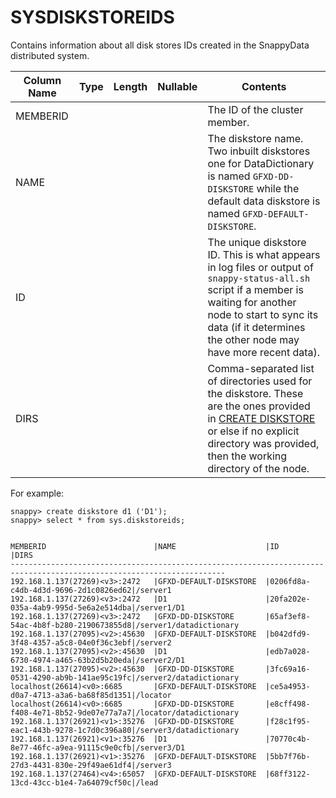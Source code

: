 # SYSDISKSTOREIDS

Contains information about all disk stores IDs created in the SnappyData distributed system.

| Column Name          | Type    | Length | Nullable | Contents|
|----------------------|---------|--------|----------|--------------------------------------------------------------------------------------------------------------------------------------|
|MEMBERID | | | |The ID of the cluster member.|
|NAME| | | |The diskstore name. Two inbuilt diskstores one for DataDictionary is named `GFXD-DD-DISKSTORE` while the default data diskstore is named `GFXD-DEFAULT-DISKSTORE`.|
|ID| | | |The unique diskstore ID. This is what appears in log files or output of `snappy-status-all.sh` script if a member is waiting for another node to start to sync its data (if it determines the other node may have more recent data). |
|DIRS| | | |Comma-separated list of directories used for the diskstore. These are the ones provided in [CREATE DISKSTORE](../sql_reference/create-diskstore.md) or else if no explicit directory was provided, then the working directory of the node. |

For example:

```
snappy> create diskstore d1 ('D1');
snappy> select * from sys.diskstoreids;


MEMBERID                        |NAME                    |ID                     |DIRS
----------------------------------------------------------------------------------------------------------------------
192.168.1.137(27269)<v3>:2472   |GFXD-DEFAULT-DISKSTORE  |0206fd8a-c4db-4d3d-9696-2d1c0826ed62|/server1
192.168.1.137(27269)<v3>:2472   |D1                      |20fa202e-035a-4ab9-995d-5e6a2e514dba|/server1/D1
192.168.1.137(27269)<v3>:2472   |GFXD-DD-DISKSTORE       |65af3ef8-54ac-4b8f-b280-2190673855d8|/server1/datadictionary
192.168.1.137(27095)<v2>:45630  |GFXD-DEFAULT-DISKSTORE  |b042dfd9-3f48-4357-a5c8-04e0f36c3ebf|/server2
192.168.1.137(27095)<v2>:45630  |D1                      |edb7a028-6730-4974-a465-63b2d5b20eda|/server2/D1
192.168.1.137(27095)<v2>:45630  |GFXD-DD-DISKSTORE       |3fc69a16-0531-4290-ab9b-141ae95c19fc|/server2/datadictionary
localhost(26614)<v0>:6685       |GFXD-DEFAULT-DISKSTORE  |ce5a4953-d0a7-4713-a3a6-ba68f85d1351|/locator
localhost(26614)<v0>:6685       |GFXD-DD-DISKSTORE       |e8cff498-f408-4e71-8b52-9de07e77a7a7|/locator/datadictionary
192.168.1.137(26921)<v1>:35276  |GFXD-DD-DISKSTORE       |f28c1f95-eac1-443b-9278-1c7d0c396a80|/server3/datadictionary
192.168.1.137(26921)<v1>:35276  |D1                      |70770c4b-8e77-46fc-a9ea-91115c9e0cfb|/server3/D1
192.168.1.137(26921)<v1>:35276  |GFXD-DEFAULT-DISKSTORE  |5bb7f76b-27d3-4431-830e-29f49ae61df4|/server3
192.168.1.137(27464)<v4>:65057  |GFXD-DEFAULT-DISKSTORE  |68ff3122-13cd-43cc-b1e4-7a64079cf50c|/lead
```

